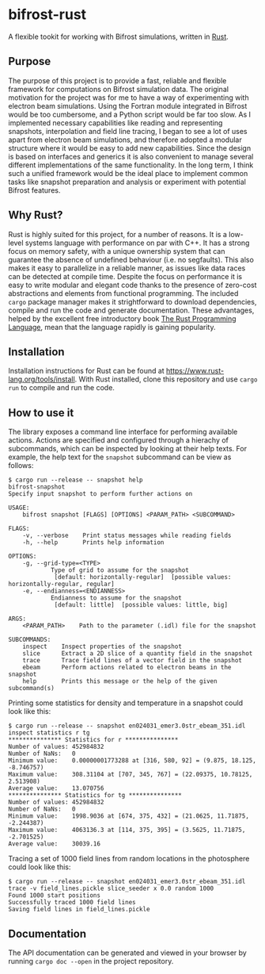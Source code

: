 # bifrost-rust

A flexible tookit for working with Bifrost simulations, written in [Rust](https://www.rust-lang.org/).

## Purpose

The purpose of this project is to provide a fast, reliable and flexible framework for computations on Bifrost simulation data. The original motivation for the project was for me to have a way of experimenting with electron beam simulations. Using the Fortran module integrated in Bifrost would be too cumbersome, and a Python script would be far too slow. As I implemented necessary capabilities like reading and representing snapshots, interpolation and field line tracing, I began to see a lot of uses apart from electron beam simulations, and therefore adopted a modular structure where it would be easy to add new capabilities. Since the design is based on interfaces and generics it is also convenient to manage several different implementations of the same functionality. In the long term, I think such a unified framework would be the ideal place to implement common tasks like snapshot preparation and analysis or experiment with potential Bifrost features.

## Why Rust?

Rust is highly suited for this project, for a number of reasons. It is a low-level systems language with performance on par with C++. It has a strong focus on memory safety, with a unique ownership system that can guarantee the absence of undefined behaviour (i.e. no segfaults). This also makes it easy to parallelize in a reliable manner, as issues like data races can be detected at compile time. Despite the focus on performance it is easy to write modular and elegant code thanks to the presence of zero-cost abstractions and elements from functional programming. The included `cargo` package manager makes it strightforward to download dependencies, compile and run the code and generate documentation. These advantages, helped by the excellent free introductory book [The Rust Programming Language](https://doc.rust-lang.org/book/), mean that the language rapidly is gaining popularity.

## Installation

Installation instructions for Rust can be found at https://www.rust-lang.org/tools/install. With Rust installed, clone this repository and use `cargo run` to compile and run the code.

## How to use it

The library exposes a command line interface for performing available actions. Actions are specified and configured through a hierachy of subcommands, which can be inspected by looking at their help texts. For example, the help text for the `snapshot` subcommand can be view as follows:
```console
$ cargo run --release -- snapshot help
bifrost-snapshot
Specify input snapshot to perform further actions on

USAGE:
    bifrost snapshot [FLAGS] [OPTIONS] <PARAM_PATH> <SUBCOMMAND>

FLAGS:
    -v, --verbose    Print status messages while reading fields
    -h, --help       Prints help information

OPTIONS:
    -g, --grid-type=<TYPE>
            Type of grid to assume for the snapshot
             [default: horizontally-regular]  [possible values: horizontally-regular, regular]
    -e, --endianness=<ENDIANNESS>
            Endianness to assume for the snapshot
             [default: little]  [possible values: little, big]

ARGS:
    <PARAM_PATH>    Path to the parameter (.idl) file for the snapshot

SUBCOMMANDS:
    inspect    Inspect properties of the snapshot
    slice      Extract a 2D slice of a quantity field in the snapshot
    trace      Trace field lines of a vector field in the snapshot
    ebeam      Perform actions related to electron beams in the snapshot
    help       Prints this message or the help of the given subcommand(s)
```

Printing some statistics for density and temperature in a snapshot could look like this:
```console
$ cargo run --release -- snapshot en024031_emer3.0str_ebeam_351.idl inspect statistics r tg
*************** Statistics for r ***************
Number of values: 452984832
Number of NaNs:   0
Minimum value:    0.00000001773288 at [316, 580, 92] = (9.875, 18.125, -8.746757)
Maximum value:    308.31104 at [707, 345, 767] = (22.09375, 10.78125, 2.513908)
Average value:    13.070756
*************** Statistics for tg ***************
Number of values: 452984832
Number of NaNs:   0
Minimum value:    1998.9036 at [674, 375, 432] = (21.0625, 11.71875, -2.244387)
Maximum value:    4063136.3 at [114, 375, 395] = (3.5625, 11.71875, -2.701525)
Average value:    30039.16
```

Tracing a set of 1000 field lines from random locations in the photosphere could look like this:
```console
$ cargo run --release -- snapshot en024031_emer3.0str_ebeam_351.idl trace -v field_lines.pickle slice_seeder x 0.0 random 1000
Found 1000 start positions
Successfully traced 1000 field lines
Saving field lines in field_lines.pickle
```

## Documentation

The API documentation can be generated and viewed in your browser by running `cargo doc --open` in the project repository.
